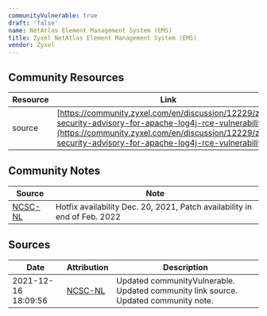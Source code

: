```yaml
---
communityVulnerable: true
draft: 'false'
name: NetAtlas Element Management System (EMS)
title: Zyxel NetAtlas Element Management System (EMS)
vendor: Zyxel
---
```



## Community Resources
| Resource | Link |
| --- | --- |
| source | [https://community.zyxel.com/en/discussion/12229/zyxel-security-advisory-for-apache-log4j-rce-vulnerability](https://community.zyxel.com/en/discussion/12229/zyxel-security-advisory-for-apache-log4j-rce-vulnerability) |

## Community Notes
| Source | Note |
| --- | --- |
| [NCSC-NL](https://github.com/NCSC-NL/log4shell/blob/main/software/README.md) | Hotfix availability Dec. 20, 2021, Patch availability in end of Feb. 2022 |

## Sources
| Date | Attribution | Description |
| --- | --- | --- |
| 2021-12-16 18:09:56 | [NCSC-NL](https://github.com/NCSC-NL/log4shell/blob/main/software/README.md) | Updated communityVulnerable. Updated community link source. Updated community note.  |
